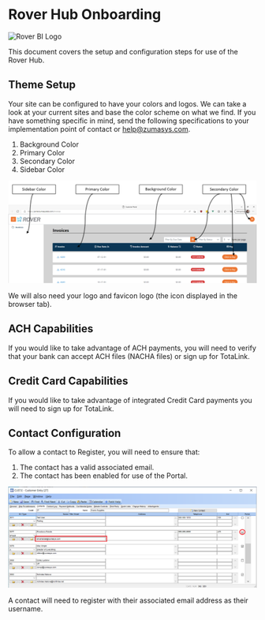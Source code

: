 
# Rover Hub Onboarding

<PageHeader />

![Rover BI Logo](/assets/img/rover-hub.png)

This document covers the setup and configuration steps for use of the Rover Hub.

## Theme Setup

Your site can be configured to have your colors and logos. We can take a look at your current sites and base the color scheme on what we find. If you have something specific in mind, send the following specifications to your implementation point of contact or [help@zumasys.com](mailto:help@zumasys.com).

1. Background Color
2. Primary Color
3. Secondary Color
4. Sidebar Color

![Rover Hub Specs](./Hub1.png)

We will also need your logo and favicon logo (the icon displayed in the browser tab).

## ACH Capabilities

If you would like to take advantage of ACH payments, you will need to verify that your bank can accept ACH files (NACHA files) or sign up for TotaLink.

## Credit Card Capabilities

If you would like to take advantage of integrated Credit Card payments you will need to sign up for TotaLink.

## Contact Configuration

To allow a contact to Register, you will need to ensure that:

1. The contact has a valid associated email.
2. The contact has been enabled for use of the Portal.

![Rover Contacts](./Hub-Rover1.png)

A contact will need to register with their associated email address as their username.

<PageFooter />
